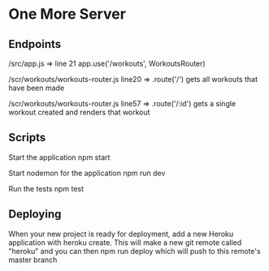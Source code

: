 # One More Server

## Endpoints

/src/app.js => line 21 app.use('/workouts', WorkoutsRouter)

/scr/workouts/workouts-router.js line20 => .route('/') gets all workouts that have been made

/scr/workouts/workouts-router.js line57 => .route('/:id') gets a single workout created and renders that workout



## Scripts

Start the application npm start

Start nodemon for the application npm run dev

Run the tests npm test

## Deploying
When your new project is ready for deployment, add a new Heroku application with heroku create. This will make a new git remote called "heroku" and you can then npm run deploy which will push to this remote's master branch
